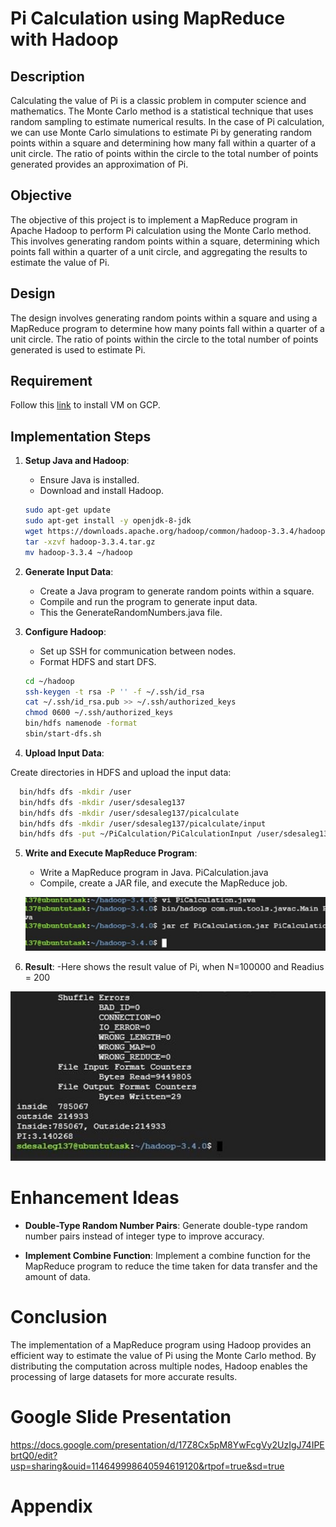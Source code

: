 # Pi Calculation using MapReduce with Hadoop

## Description
Calculating the value of Pi is a classic problem in computer science and mathematics. The Monte Carlo method is a statistical technique that uses random sampling to estimate numerical results. In the case of Pi calculation, we can use Monte Carlo simulations to estimate Pi by generating random points within a square and determining how many fall within a quarter of a unit circle. The ratio of points within the circle to the total number of points generated provides an approximation of Pi.

## Objective
The objective of this project is to implement a MapReduce program in Apache Hadoop to perform Pi calculation using the Monte Carlo method. This involves generating random points within a square, determining which points fall within a quarter of a unit circle, and aggregating the results to estimate the value of Pi.

## Design
The design involves generating random points within a square and using a MapReduce program to determine how many points fall within a quarter of a unit circle. The ratio of points within the circle to the total number of points generated is used to estimate Pi.


## Requirement

Follow this [link](https://github.com/Senedaa/Cloud-Computing/blob/main/CS570_week2_q11_20073_Sened_Desalegn.pdf) to install VM on GCP.



## Implementation Steps
1. **Setup Java and Hadoop**:
   - Ensure Java is installed.
   - Download and install Hadoop.
   ```sh
   sudo apt-get update
   sudo apt-get install -y openjdk-8-jdk
   wget https://downloads.apache.org/hadoop/common/hadoop-3.3.4/hadoop-3.3.4.tar.gz
   tar -xzvf hadoop-3.3.4.tar.gz
   mv hadoop-3.3.4 ~/hadoop
   
   ```
   

2. **Generate Input Data**:
   - Create a Java program to generate random points within a square.
   - Compile and run the program to generate input data.
   - This the GenerateRandomNumbers.java file.
3. **Configure Hadoop**:
   - Set up SSH for communication between nodes.
   - Format HDFS and start DFS.
   ```sh
   cd ~/hadoop
   ssh-keygen -t rsa -P '' -f ~/.ssh/id_rsa
   cat ~/.ssh/id_rsa.pub >> ~/.ssh/authorized_keys
   chmod 0600 ~/.ssh/authorized_keys
   bin/hdfs namenode -format
   sbin/start-dfs.sh
   ```
4. **Upload Input Data**:

Create directories in HDFS and upload the input data:

  ```sh
    bin/hdfs dfs -mkdir /user
    bin/hdfs dfs -mkdir /user/sdesaleg137
    bin/hdfs dfs -mkdir /user/sdesaleg137/picalculate
    bin/hdfs dfs -mkdir /user/sdesaleg137/picalculate/input
    bin/hdfs dfs -put ~/PiCalculation/PiCalculationInput /user/sdesaleg137/picalculate/input

  ```

5. **Write and Execute MapReduce Program**:
   - Write a MapReduce program in Java. PiCalculation.java
   - Compile, create a JAR file, and execute the MapReduce job.
     
   ![ steps](https://github.com/Senedaa/Big-Data-Processing-Analytics/raw/main/Map-Reduce/Pi/images/Picture2.jpg)

  
6. **Result**:
   -Here shows the result value of Pi, when N=100000 and Readius = 200
   
![Result value of Pi](https://github.com/Senedaa/Big-Data-Processing-Analytics/raw/main/Map-Reduce/Pi/images/result.jpg)

   

# Enhancement Ideas

- **Double-Type Random Number Pairs**: Generate double-type random number pairs instead of integer type to improve accuracy.

- **Implement Combine Function**: Implement a combine function for the MapReduce program to reduce the time taken for data transfer and the amount of data.

# Conclusion

The implementation of a MapReduce program using Hadoop provides an efficient way to estimate the value of Pi using the Monte Carlo method. By distributing the computation across multiple nodes, Hadoop enables the processing of large datasets for more accurate results.

# Google Slide Presentation
https://docs.google.com/presentation/d/17Z8Cx5pM8YwFcgVy2UzIgJ74IPEbrtQ0/edit?usp=sharing&ouid=114649998640594619120&rtpof=true&sd=true

# Appendix

   
